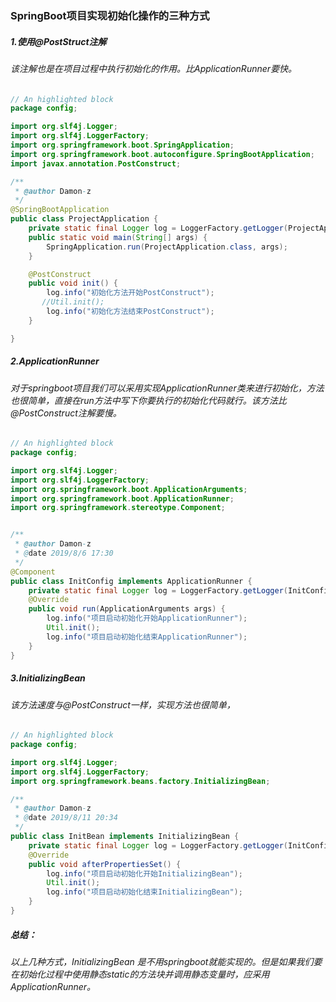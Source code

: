 ### SpringBoot项目实现初始化操作的三种方式

##### 1.使用@PostStruct注解

###### 该注解也是在项目过程中执行初始化的作用。比ApplicationRunner要快。

```java
// An highlighted block
package config;

import org.slf4j.Logger;
import org.slf4j.LoggerFactory;
import org.springframework.boot.SpringApplication;
import org.springframework.boot.autoconfigure.SpringBootApplication;
import javax.annotation.PostConstruct;

/**
 * @author Damon-z
 */
@SpringBootApplication
public class ProjectApplication {
    private static final Logger log = LoggerFactory.getLogger(ProjectApplication .class);
    public static void main(String[] args) {
        SpringApplication.run(ProjectApplication.class, args);
    }

    @PostConstruct
    public void init() {
        log.info("初始化方法开始PostConstruct");
       //Util.init();
        log.info("初始化方法结束PostConstruct");
    }

}
```

##### 2.ApplicationRunner

###### 对于springboot项目我们可以采用实现ApplicationRunner类来进行初始化，方法也很简单，直接在run方法中写下你要执行的初始化代码就行。该方法比@PostConstruct注解要慢。

```java
// An highlighted block
package config;

import org.slf4j.Logger;
import org.slf4j.LoggerFactory;
import org.springframework.boot.ApplicationArguments;
import org.springframework.boot.ApplicationRunner;
import org.springframework.stereotype.Component;


/**
 * @author Damon-z
 * @date 2019/8/6 17:30
 */
@Component
public class InitConfig implements ApplicationRunner {
    private static final Logger log = LoggerFactory.getLogger(InitConfig.class);
    @Override
    public void run(ApplicationArguments args) {
        log.info("项目启动初始化开始ApplicationRunner");
        Util.init();
        log.info("项目启动初始化结束ApplicationRunner");
    }
}
```



##### 3.InitializingBean

###### 该方法速度与@PostConstruct一样，实现方法也很简单，

```java
// An highlighted block
package config;

import org.slf4j.Logger;
import org.slf4j.LoggerFactory;
import org.springframework.beans.factory.InitializingBean;

/**
 * @author Damon-z
 * @date 2019/8/11 20:34
 */
public class InitBean implements InitializingBean {
    private static final Logger log = LoggerFactory.getLogger(InitConfig.class);
    @Override
    public void afterPropertiesSet() {
        log.info("项目启动初始化开始InitializingBean");
        Util.init();
        log.info("项目启动初始化结束InitializingBean");
    }
}
```



##### 总结：

###### 以上几种方式，InitializingBean 是不用springboot就能实现的。但是如果我们要在初始化过程中使用静态static的方法块并调用静态变量时，应采用ApplicationRunner。

